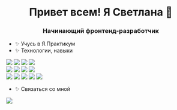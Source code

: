 <h1 align="center">Привет всем! Я Светлана 👋</h1>
<h3 align="center">Начинающий фронтенд-разработчик</h3>

- ✨ Учусь в Я.Практикум
- ✨ Технологии, навыки
<div display="flex">
  <img src='https://camo.githubusercontent.com/cf5c4ec3df36f33f96479d75bafe8b4f6b56fcb87479a057849def987ecc3ec4/68747470733a2f2f696d672e736869656c64732e696f2f62616467652f4a6176615363726970742d696e666f726d6174696f6e616c3f7374796c653d666c6174266c6f676f3d4a617661536372697074266c6f676f436f6c6f723d776869746526636f6c6f723d79656c6c6f77'>
  <img src='https://camo.githubusercontent.com/450a4cbf25711b03234f74c8429a6acb5a3e89ff74bd65dd1725082979dddca1/68747470733a2f2f696d672e736869656c64732e696f2f62616467652f52656163742e6a732d696e666f726d6174696f6e616c3f7374796c653d666c6174266c6f676f3d5265616374266c6f676f436f6c6f723d626c756526636f6c6f723d79656c6c6f77'>
  <img src='https://camo.githubusercontent.com/f0ff5060a5f01eb673c5c44b21670107edd92761f1bd0c021bcad3b83b26324f/68747470733a2f2f696d672e736869656c64732e696f2f62616467652f48544d4c352d696e666f726d6174696f6e616c3f7374796c653d666c6174266c6f676f3d48544d4c35266c6f676f436f6c6f723d776869746526636f6c6f723d79656c6c6f77'>
  <img src='https://camo.githubusercontent.com/248dafe5e37ee3eed50ef777bcec494da0c7899e4b66c89f4a9d9eb034e61136/68747470733a2f2f696d672e736869656c64732e696f2f62616467652f435353332d696e666f726d6174696f6e616c3f7374796c653d666c6174266c6f676f3d43535333266c6f676f436f6c6f723d776869746526636f6c6f723d79656c6c6f77'>
</div>
<div display="flex">
  <img src='https://camo.githubusercontent.com/bfb88585271f95304412f957b7fc79d34f5ce6755a6b02a5c941ee80cdf8bc49/68747470733a2f2f696d672e736869656c64732e696f2f62616467652f4769742d696e666f726d6174696f6e616c3f7374796c653d666c6174266c6f676f3d476974266c6f676f436f6c6f723d6f72616e676526636f6c6f723d79656c6c6f77'>
  <img src='https://camo.githubusercontent.com/c57799fc77ee99ae1c599e13af7f5539c11770efc6385b284b4f2ea4d7504683/68747470733a2f2f696d672e736869656c64732e696f2f62616467652f4669676d612d696e666f726d6174696f6e616c3f7374796c653d666c6174266c6f676f3d4669676d61266c6f676f436f6c6f723d776869746526636f6c6f723d79656c6c6f77'>
  <img src='https://camo.githubusercontent.com/396258532bd9fe4fd788b5075a849fa968214629d23b943d5a9c768d5b8c736a/68747470733a2f2f696d672e736869656c64732e696f2f62616467652f4d6f6e676f44422d696e666f726d6174696f6e616c3f7374796c653d666c6174266c6f676f3d4d6f6e676f4442266c6f676f436f6c6f723d677265656e26636f6c6f723d79656c6c6f77'>
  <img src='https://camo.githubusercontent.com/ca07cfc79fa4c74cdf4a98fa4b5384986a97da0a1aa76f7ceff57508dd18297d/68747470733a2f2f696d672e736869656c64732e696f2f62616467652f6e6f64652e6a732d696e666f726d6174696f6e616c3f7374796c653d666c6174266c6f676f3d6e6f64652e6a73266c6f676f436f6c6f723d677265656e26636f6c6f723d79656c6c6f77'>
</div>
<div display="flex">
  <img src='https://camo.githubusercontent.com/9ac5ea67b29be41729d82414c71def5cb49f7e2530920fbfb66f55200a7b8b77/68747470733a2f2f696d672e736869656c64732e696f2f62616467652f42454d2d696e666f726d6174696f6e616c3f7374796c653d666c6174266c6f676f3d42454d266c6f676f436f6c6f723d776869746526636f6c6f723d677265656e'>
  <img src='https://camo.githubusercontent.com/773ecccb80f8b655d5e3df273ad4b98717985fecbe5a9621165d8580df3d7551/68747470733a2f2f696d672e736869656c64732e696f2f62616467652f5350412d696e666f726d6174696f6e616c3f7374796c653d666c6174266c6f676f3d5265616374266c6f676f436f6c6f723d776869746526636f6c6f723d677265656e'>
  <img src='https://camo.githubusercontent.com/b4afdd6db3418833a59eddfea316b8f858974542c401801bb003421e96b99d7d/68747470733a2f2f696d672e736869656c64732e696f2f62616467652f4553362d696e666f726d6174696f6e616c3f7374796c653d666c6174266c6f676f3d4a617661536372697074266c6f676f436f6c6f723d776869746526636f6c6f723d677265656e'>
  <img src='https://camo.githubusercontent.com/9286f6e3fbdd52baa8d4624ff930c3ef512b92401b579934684e9e53abf25e48/68747470733a2f2f696d672e736869656c64732e696f2f62616467652f2544302539302544302542342544302542302544302542462544312538322544302542382544302542322544302542442544302542302544312538465f2544302542322544312539312544312538302544312538312544312538322544302542412544302542302d696e666f726d6174696f6e616c3f7374796c653d666c6174266c6f676f3d43535333266c6f676f436f6c6f723d776869746526636f6c6f723d677265656e'>
  <img src='https://camo.githubusercontent.com/62b5040194cb1cb71084ef88ea9d49e54ccbdf8d728531c7866ed418224e04a5/68747470733a2f2f696d672e736869656c64732e696f2f62616467652f2544302541312544302542352544302542432544302542302544302542442544312538322544302542382544312538372544302542352544312538312544302542412544302542302544312538465f2544302542322544302542352544312538302544312538312544312538322544302542412544302542302d696e666f726d6174696f6e616c3f7374796c653d666c6174266c6f676f3d48544d4c35266c6f676f436f6c6f723d776869746526636f6c6f723d677265656e'>
</div>

- ✨ Связаться со мной

<div display="flex">
  <!--
  <a href='mailto: pivovarova.svetlana@gmail.com'>
  <img src='https://img.shields.io/badge/Gmail-D14836?style=for-the-badge&logo=gmail&logoColor=white'>
  </a>
-->
<a href='https://t.me/SvetPi'>
  <img src='https://img.shields.io/badge/Telegram-2CA5E0?style=for-the-badge&logo=telegram&logoColor=white'>
  </a>
</div>

